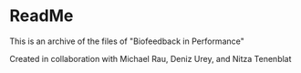 # ReadMe

This is an archive of the files of "Biofeedback in Performance"

Created in collaboration with Michael Rau, Deniz Urey, and Nitza Tenenblat

